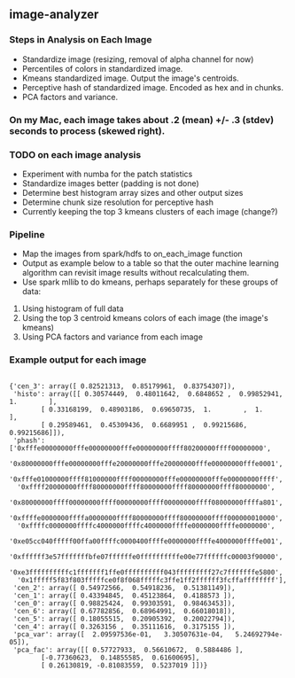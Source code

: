 ## image-analyzer
### Steps in Analysis on Each Image
* Standardize image (resizing, removal of alpha channel for now)
* Percentiles of colors in standardized image.  
* Kmeans standardized image. Output the image's centroids.
* Perceptive hash of standardized image.  Encoded as hex and in chunks.
* PCA factors and variance.

### On my Mac, each image takes about .2 (mean) +/- .3 (stdev) seconds to process (skewed right).

### TODO on each image analysis 
* Experiment with numba for the patch statistics 
* Standardize images better (padding is not done)
* Determine best histogram array sizes and other output sizes
* Determine chunk size resolution for perceptive hash
* Currently keeping the top 3 kmeans clusters of each image (change?)

### Pipeline
* Map the images from spark/hdfs to on_each_image function
* Output as example below to a table so that the outer machine learning algorithm can revisit image results without recalculating them.
* Use spark mllib to do kmeans, perhaps separately for these groups of data:
1. Using histogram of full data
2. Using the top 3 centroid kmeans colors of each image (the image's kmeans)
3. Using PCA factors and variance from each image

### Example output for each image
<code>
{'cen_3': array([ 0.82521313,  0.85179961,  0.83754307]),
 'histo': array([[ 0.30574449,  0.48011642,  0.6848652 ,  0.99852941,  1.        ],
        [ 0.33168199,  0.48903186,  0.69650735,  1.        ,  1.        ],
        [ 0.29589461,  0.45309436,  0.6689951 ,  0.99215686,  0.99215686]]),
 'phash': ['0xfffe00000000fffe00000000fffe00000000ffff80200000ffff00000000',
  '0x80000000fffe00000000fffe20000000fffe20000000fffe00000000fffe0001',
  '0xfffe01000000ffff81000000ffff00000000fffe00000000fffe00000000ffff',
  '0xffff20000000ffff80000000ffff80000000ffff80000000ffff80000000',
  '0x80000000ffff00000000ffff00000000ffff00000000ffff08000000ffffa801',
  '0xffffe0000000ffffa0000000ffff80000000ffff80000000ffff000000010000',
  '0xffffc0000000ffffc4000000ffffc4000000ffffe0000000ffffe0000000',
  '0xe05cc040fffff00ffa00ffffc0000400ffffe0000000ffffe4000000ffffe001',
  '0xffffff3e57fffffffbfe07ffffffe0ffffffffffe00e77ffffffc00003f90000',
  '0xe3ffffffffffc1fffffff1ffe0ffffffffff043fffffffff27c7fffffffe5800',
  '0x1fffff5f83f803fffffce0f8f068fffffc3ffe1ff2ffffff3fcffaffffffff'],
 'cen_2': array([ 0.54972566,  0.54918236,  0.51381149]),
 'cen_1': array([ 0.43394845,  0.45123864,  0.4188573 ]),
 'cen_0': array([ 0.98825424,  0.99303591,  0.98463453]),
 'cen_6': array([ 0.67782856,  0.68964991,  0.66018018]),
 'cen_5': array([ 0.18055515,  0.20905392,  0.20022794]),
 'cen_4': array([ 0.3263156 ,  0.35111616,  0.3175155 ]),
 'pca_var': array([  2.09597536e-01,   3.30507631e-04,   5.24692794e-05]),
 'pca_fac': array([[ 0.57727933,  0.56610672,  0.5884486 ],
        [-0.77360623,  0.14855585,  0.61600695],
        [ 0.26130819, -0.81083559,  0.5237019 ]])}
</code>
